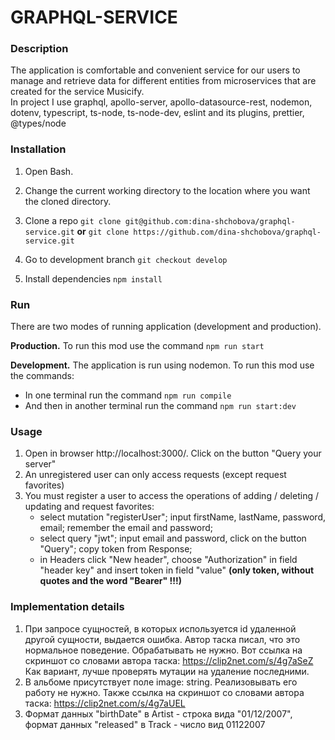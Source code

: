 # GRAPHQL-SERVICE

### Description
The application is comfortable and convenient service for our users to manage and retrieve data for different entities
from microservices that are created for the service Musicify.  
In project I use
graphql,
apollo-server,
apollo-datasource-rest,
nodemon,
dotenv,
typescript,
ts-node,
ts-node-dev,
eslint and its plugins,
prettier,
@types/node

### Installation
1. Open Bash.
2. Change the current working directory to the location where you want the cloned directory.
3. Clone a repo
   `git clone git@github.com:dina-shchobova/graphql-service.git`
   **or**
   `git clone https://github.com/dina-shchobova/graphql-service.git`

4. Go to development branch `git checkout develop`

5. Install dependencies
   `npm install`

### Run

There are two modes of running application (development and production).

**Production.** To run this mod use the command
`npm run start`

**Development.** The application is run using nodemon. To run this mod use the commands:

- In one terminal run the command
  `npm run compile`
- And then in another terminal run the command
  `npm run start:dev`

### Usage

1. Open in browser http://localhost:3000/. Click on the button "Query your server"
2. An unregistered user can only access requests (except request favorites)
3. You must register a user to access the operations of adding / deleting / updating and request favorites:
    - select mutation "registerUser"; input firstName, lastName, password, email; remember the email and password;
    - select query "jwt"; input email and password, click on the button "Query"; copy token from Response;
    - in Headers click "New header", choose "Authorization" in field "header key" and insert token in field
      "value" **(only token, without quotes and the word "Bearer" !!!)**



### Implementation details

1. При запросе сущностей, в которых используется id удаленной другой сущности, выдается ошибка.
   Автор таска писал, что это нормальное поведение. Обрабатывать не нужно.
   Вот ссылка на скриншот со словами автора таска: https://clip2net.com/s/4g7aSeZ
   Как вариант, лучше проверять мутации на удаление последними.
2. В альбоме присутствует поле image: string. Реализовывать его работу не нужно.
   Также ссылка на скриншот со словами автора таска: https://clip2net.com/s/4g7aUEL
3. Формат данных "birthDate" в Artist - строка вида "01/12/2007", формат данных "released" в Track - число вид 01122007

